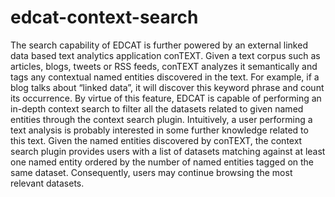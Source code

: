 edcat-context-search
====================

The search capability of EDCAT is further powered by an external linked data based text analytics application conTEXT. Given a text corpus such as articles, blogs, tweets or RSS feeds, conTEXT analyzes it semantically and tags any contextual named entities discovered in the text. For example, if a blog talks about “linked data”, it will discover this keyword phrase and count its occurrence. By virtue of this feature, EDCAT is capable of performing an in-depth context search to filter all the datasets related to given named entities through the context search plugin. Intuitively, a user performing a text analysis is probably interested in some further knowledge related to this text. Given the named entities discovered by conTEXT, the context search plugin provides users with a list of datasets matching against at least one named entity ordered by the number of named entities tagged on the same dataset. Consequently, users may continue browsing the most relevant datasets.
